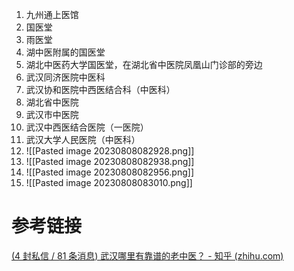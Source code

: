 1. 九州通上医馆
2. 国医堂
3. 雨医堂
4. 湖中医附属的国医堂
5. 湖北中医药大学国医堂，在湖北省中医院凤凰山门诊部的旁边
6. 武汉同济医院中医科
7. 武汉协和医院中西医结合科（中医科）
8. 湖北省中医院
9. 武汉市中医院
10. 武汉中西医结合医院（一医院）
11. 武汉大学人民医院（中医科）
12. ![[Pasted image 20230808082928.png]]
13. ![[Pasted image 20230808082938.png]]
14. ![[Pasted image 20230808082956.png]]
15. ![[Pasted image 20230808083010.png]]
# 参考链接
[(4 封私信 / 81 条消息) 武汉哪里有靠谱的老中医？ - 知乎 (zhihu.com)](https://www.zhihu.com/question/417107572)